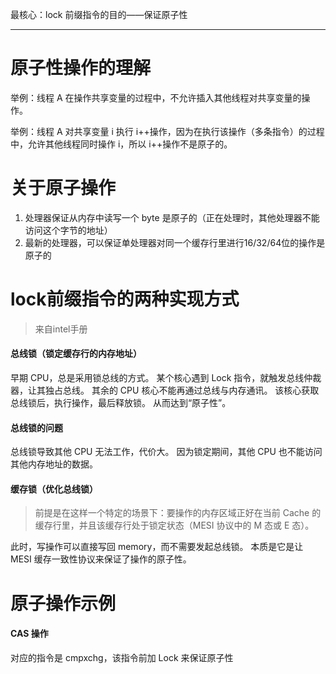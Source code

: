 最核心：lock 前缀指令的目的——保证原子性

---
# 原子性操作的理解
举例：线程 A 在操作共享变量的过程中，不允许插入其他线程对共享变量的操作。

举例：线程 A 对共享变量 i 执行 i++操作，因为在执行该操作（多条指令）的过程中，允许其他线程同时操作 i，所以 i++操作不是原子的。


# 关于原子操作
1. 处理器保证从内存中读写一个 byte 是原子的（正在处理时，其他处理器不能访问这个字节的地址）
2. 最新的处理器，可以保证单处理器对同一个缓存行里进行16/32/64位的操作是原子的

# lock前缀指令的两种实现方式
> 来自intel手册

#### 总线锁（锁定缓存行的内存地址）
早期 CPU，总是采用锁总线的方式。
某个核心遇到 Lock 指令，就触发总线仲裁器，让其独占总线。
其余的 CPU 核心不能再通过总线与内存通讯。
该核心获取总线锁后，执行操作，最后释放锁。
从而达到“原子性”。

#### 总线锁的问题
总线锁导致其他 CPU 无法工作，代价大。
因为锁定期间，其他 CPU 也不能访问其他内存地址的数据。

#### 缓存锁（优化总线锁）
>  前提是在这样一个特定的场景下：要操作的内存区域正好在当前 Cache 的缓存行里，并且该缓存行处于锁定状态（MESI 协议中的 M 态或 E 态）。

此时，写操作可以直接写回 memory，而不需要发起总线锁。
本质是它是让 MESI 缓存一致性协议来保证了操作的原子性。


# 原子操作示例
#### CAS 操作
对应的指令是 cmpxchg，该指令前加 Lock 来保证原子性


